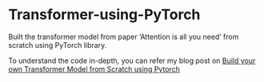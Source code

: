 # Transformer-using-PyTorch
Built the transformer model from paper ‘Attention is all you need’ from scratch using PyTorch library.

To understand the code in-depth, you can refer my blog post on [Build your own Transformer Model from Scratch using Pytorch]([URL](https://mayankblogs.hashnode.dev/build-your-own-transformer-model-from-scratch-using-pytorch))
